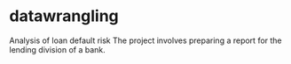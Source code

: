 # datawrangling
Analysis of loan default risk The project involves preparing a report for the lending division of a bank. 
